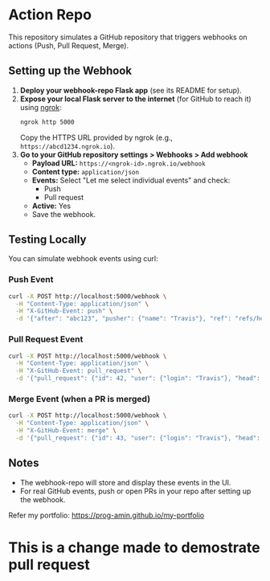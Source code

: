 # Action Repo

This repository simulates a GitHub repository that triggers webhooks on actions (Push, Pull Request, Merge).

## Setting up the Webhook

1. **Deploy your webhook-repo Flask app** (see its README for setup).
2. **Expose your local Flask server to the internet** (for GitHub to reach it) using [ngrok](https://ngrok.com/):
   ```bash
   ngrok http 5000
   ```
   Copy the HTTPS URL provided by ngrok (e.g., `https://abcd1234.ngrok.io`).
3. **Go to your GitHub repository settings > Webhooks > Add webhook**
   - **Payload URL:** `https://<ngrok-id>.ngrok.io/webhook`
   - **Content type:** `application/json`
   - **Events:** Select "Let me select individual events" and check:
     - Push
     - Pull request
   - **Active:** Yes
   - Save the webhook.

## Testing Locally

You can simulate webhook events using curl:

### Push Event
```bash
curl -X POST http://localhost:5000/webhook \
  -H "Content-Type: application/json" \
  -H "X-GitHub-Event: push" \
  -d '{"after": "abc123", "pusher": {"name": "Travis"}, "ref": "refs/heads/staging"}'
```

### Pull Request Event
```bash
curl -X POST http://localhost:5000/webhook \
  -H "Content-Type: application/json" \
  -H "X-GitHub-Event: pull_request" \
  -d '{"pull_request": {"id": 42, "user": {"login": "Travis"}, "head": {"ref": "staging"}, "base": {"ref": "master"}, "created_at": "2021-04-01T09:00:00Z"}}'
```

### Merge Event (when a PR is merged)
```bash
curl -X POST http://localhost:5000/webhook \
  -H "Content-Type: application/json" \
  -H "X-GitHub-Event: merge" \
  -d '{"pull_request": {"id": 43, "user": {"login": "Travis"}, "head": {"ref": "dev"}, "base": {"ref": "master"}, "merged": true, "merged_at": "2021-04-02T12:00:00Z"}}'
```

## Notes
- The webhook-repo will store and display these events in the UI.
- For real GitHub events, push or open PRs in your repo after setting up the webhook.

Refer my portfolio: https://prog-amin.github.io/my-portfolio
# This is a change made to demostrate pull request